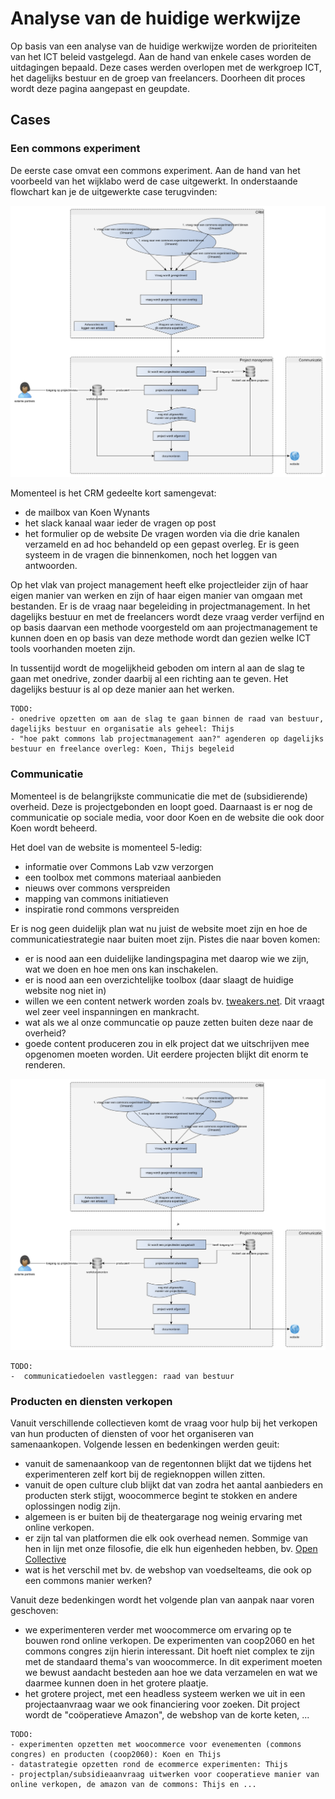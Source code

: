 # Analyse van de huidige werkwijze
Op basis van een analyse van de huidige werkwijze worden de prioriteiten van het ICT beleid vastgelegd.
Aan de hand van enkele cases worden de uitdagingen bepaald. Deze cases werden overlopen met de werkgroep ICT, het dagelijks bestuur en de groep van freelancers. Doorheen dit proces wordt deze pagina aangepast en geupdate. 

## Cases
### Een commons experiment
De eerste case omvat een commons experiment. Aan de hand van het voorbeeld van het wijklabo werd de case uitgewerkt. 
In onderstaande flowchart kan je de uitgewerkte case terugvinden: 

![flow van een commons experiment](../img/flow_commons%20experiment.png?raw=true)

Momenteel is het CRM gedeelte kort samengevat: 
- de mailbox van Koen Wynants
- het slack kanaal waar ieder de vragen op post
- het formulier op de website
De vragen worden via die drie kanalen verzameld en ad hoc behandeld op een gepast overleg. Er is geen systeem in de vragen die binnenkomen, noch het loggen van antwoorden. 

Op het vlak van project management heeft elke projectleider zijn of haar eigen manier van werken en zijn of haar eigen manier van omgaan met bestanden. Er is de 
vraag naar begeleiding in projectmanagement. In het dagelijks bestuur en met de freelancers wordt deze vraag verder verfijnd en op basis daarvan een methode voorgesteld om 
aan projectmanagement te kunnen doen en op basis van deze methode wordt dan gezien welke ICT tools voorhanden moeten zijn. 

In tussentijd wordt de mogelijkheid geboden om intern al aan de slag te gaan met onedrive, zonder daarbij al een richting aan te geven. Het dagelijks bestuur is al op deze 
manier aan het werken.

```
TODO: 
- onedrive opzetten om aan de slag te gaan binnen de raad van bestuur, dagelijks bestuur en organisatie als geheel: Thijs
- "hoe pakt commons lab projectmanagement aan?" agenderen op dagelijks bestuur en freelance overleg: Koen, Thijs begeleid
```

### Communicatie
Momenteel is de belangrijkste communicatie die met de (subsidierende) overheid. Deze is projectgebonden en loopt 
goed. Daarnaast is er nog de communicatie op sociale media, voor door Koen en de website die ook door Koen wordt beheerd. 

Het doel van de website is momenteel 5-ledig: 
- informatie over Commons Lab vzw verzorgen
- een toolbox met commons materiaal aanbieden
- nieuws over commons verspreiden
- mapping van commons initiatieven
- inspiratie rond commons verspreiden

Er is nog geen duidelijk plan wat nu juist de website moet zijn en hoe de communicatiestrategie naar buiten moet zijn. Pistes die naar boven komen: 
- er is nood aan een duidelijke landingspagina met daarop wie we zijn, wat we doen en hoe men ons kan inschakelen.
- er is nood aan een overzichtelijke toolbox (daar slaagt de huidige website nog niet in)
- willen we een content netwerk worden zoals bv. [tweakers.net](https://tweakers.net). Dit vraagt wel zeer veel inspanningen en mankracht. 
- wat als we al onze communcatie op pauze zetten buiten deze naar de overheid? 
- goede content produceren zou in elk project dat we uitschrijven mee opgenomen moeten worden. Uit eerdere projecten blijkt dit enorm te renderen. 

![Schematische voorstelling van de communicatie](../img/flow_commons%20experiment.png?raw=true)

```
TODO: 
-  communicatiedoelen vastleggen: raad van bestuur
```

### Producten en diensten verkopen
Vanuit verschillende collectieven komt de vraag voor hulp bij het verkopen van hun producten of diensten of voor het organiseren van samenaankopen. Volgende lessen en bedenkingen werden geuit: 
- vanuit de samenaankoop van de regentonnen blijkt dat we tijdens het experimenteren zelf kort bij de regieknoppen willen zitten.
- vanuit de open culture club blijkt dat van zodra het aantal aanbieders en producten sterk stijgt, woocommerce begint te stokken en andere oplossingen nodig zijn. 
- algemeen is er buiten bij de theatergarage nog weinig ervaring met online verkopen.
- er zijn tal van platformen die elk ook overhead nemen. Sommige van hen in lijn met onze filosofie, die elk hun eigenheden hebben, bv. [Open Collective](https://opencollective.com/)
- wat is het verschil met bv. de webshop van voedselteams, die ook op een commons manier werken? 

Vanuit deze bedenkingen wordt het volgende plan van aanpak naar voren geschoven: 
- we experimenteren verder met woocommerce om ervaring op te bouwen rond online verkopen. De experimenten van coop2060 en het commons congres zijn hierin interessant. Dit hoeft niet complex te zijn met de standaard thema's van woocommerce. In dit experiment moeten we bewust aandacht besteden aan hoe we data verzamelen en wat we daarmee kunnen doen in het grotere plaatje. 
- het grotere project, met een headless systeem werken we uit in een projectaanvraag waar we ook financiering voor zoeken. Dit project wordt de "coöperatieve Amazon", de webshop van de korte keten, ...


```
TODO: 
- experimenten opzetten met woocommerce voor evenementen (commons congres) en producten (coop2060): Koen en Thijs
- datastrategie opzetten rond de ecommerce experimenten: Thijs
- projectplan/subsidieaanvraag uitwerken voor cooperatieve manier van online verkopen, de amazon van de commons: Thijs en ... 
```
